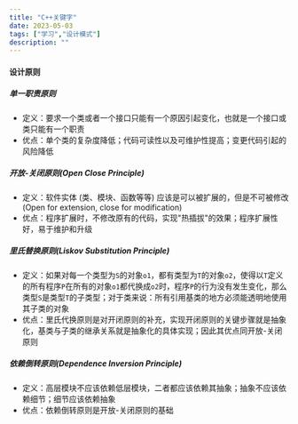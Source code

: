 ```yaml
---
title: "C++关键字"
date: 2023-05-03
tags: ["学习","设计模式"]
description: ""
---
```


#### 设计原则

##### 单一职责原则
* 定义：要求一个类或者一个接口只能有一个原因引起变化，也就是一个接口或类只能有一个职责
* 优点：单个类的复杂度降低；代码可读性以及可维护性提高；变更代码引起的风险降低

##### 开放-关闭原则(Open Close Principle)
* 定义：软件实体 (类、模块、函数等等) 应该是可以被扩展的，但是不可被修改(Open for extension, close for modification)
* 优点：程序扩展时，不修改原有的代码，实现"热插拔"的效果；程序扩展性好，易于维护和升级

##### 里氏替换原则(Liskov Substitution Principle)
* 定义：如果对每一个类型为`S`的对象`o1`，都有类型为`T`的对象`o2`，使得以`T`定义的所有程序`P`在所有的对象`o1`都代换成`o2`时，程序`P`的行为没有发生变化，那么类型`S`是类型`T`的子类型；对于类来说：所有引用基类的地方必须能透明地使用其子类的对象
* 优点：里氏代换原则是对开闭原则的补充，实现开闭原则的关键步骤就是抽象化，基类与子类的继承关系就是抽象化的具体实现；因此其优点同开放-关闭原则

##### 依赖倒转原则(Dependence Inversion Principle)
* 定义：高层模块不应该依赖低层模块，二者都应该依赖其抽象；抽象不应该依赖细节；细节应该依赖抽象
* 优点：依赖倒转原则是开放-关闭原则的基础
